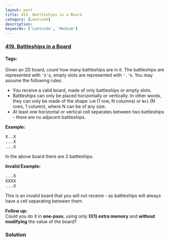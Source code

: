 ```yaml
---
layout: post
title: 419. Battleships in a Board
category: [Leetcode]
description: 
keywords: ['Leetcode', 'Medium']
---
```

### [419. Battleships in a Board](https://leetcode.com/problems/battleships-in-a-board)

#### Tags: 

<div class="content__u3I1 question-content__JfgR"><div>Given an 2D board, count how many battleships are in it. The battleships are represented with <code>'X'</code>s, empty slots are represented with <code>'.'</code>s. You may assume the following rules:

<ul>
<li>You receive a valid board, made of only battleships or empty slots.</li>
<li>Battleships can only be placed horizontally or vertically. In other words, they can only be made of the shape <code>1xN</code> (1 row, N columns) or <code>Nx1</code> (N rows, 1 column), where N can be of any size.</li>
<li>At least one horizontal or vertical cell separates between two battleships - there are no adjacent battleships.</li>
</ul>
<p><b>Example:</b><br/>
</p><pre>X..X
...X
...X
</pre>
In the above board there are 2 battleships.

<p><b>Invalid Example:</b><br/>
</p><pre>...X
XXXX
...X
</pre>
This is an invalid board that you will not receive - as battleships will always have a cell separating between them.
<p></p>
<p><b>Follow up:</b><br/>Could you do it in <b>one-pass</b>, using only <b>O(1) extra memory</b> and <b>without modifying</b> the value of the board?</p></div></div>

### Solution
